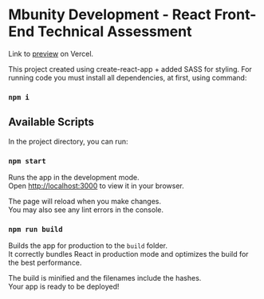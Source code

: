# Mbunity Development - React Front-End Technical Assessment

Link to [preview](https://mbunity-assessment-test-neon.vercel.app/) on Vercel.

This project created using create-react-app + added SASS for styling.
For running code you must install all dependencies, at first, using command:

### `npm i`

## Available Scripts

In the project directory, you can run:

### `npm start`

Runs the app in the development mode.\
Open [http://localhost:3000](http://localhost:3000) to view it in your browser.

The page will reload when you make changes.\
You may also see any lint errors in the console.

### `npm run build`

Builds the app for production to the `build` folder.\
It correctly bundles React in production mode and optimizes the build for the best performance.

The build is minified and the filenames include the hashes.\
Your app is ready to be deployed!

